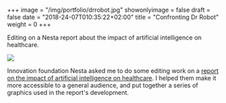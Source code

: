 +++
image = "/img/portfolio/drrobot.jpg"
showonlyimage = false
draft = false
date = "2018-24-07T010:35:22+02:00"
title = "Confronting Dr Robot"
weight = 0
+++

Editing on a Nesta report about the impact of artificial intelligence on healthcare.

<!--more-->

![](/img/portfolio/drrobot.jpg)

Innovation foundation Nesta asked me to do some editing work on a [report on the impact of artificial intelligence on healthcare](https://www.nesta.org.uk/report/confronting-dr-robot/). I helped them make it more accessible to a general audience, and put together a series of graphics used in the report's development.
